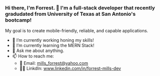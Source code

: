 ### Hi there, I'm Forrest. 👋  I'm a full-stack developer that recently gradudated from University of Texas at San Antonio's bootcamp!

My goal is to create mobile-friendly, reliable, and capable applications.

- 🔭 I’m currently working honing my skills!
- 🧠 I’m currently learning the MERN Stack!
- 💬 Ask me about anything.
- 📫 How to reach me: 
    - 📧 Email: <a href="mailto:mills_forrest@yahoo.com">mills_forrest@yahoo.com</a>
    - 👨‍💼 LinkdIn: www.linkedin.com/in/forrest-mills-dev

